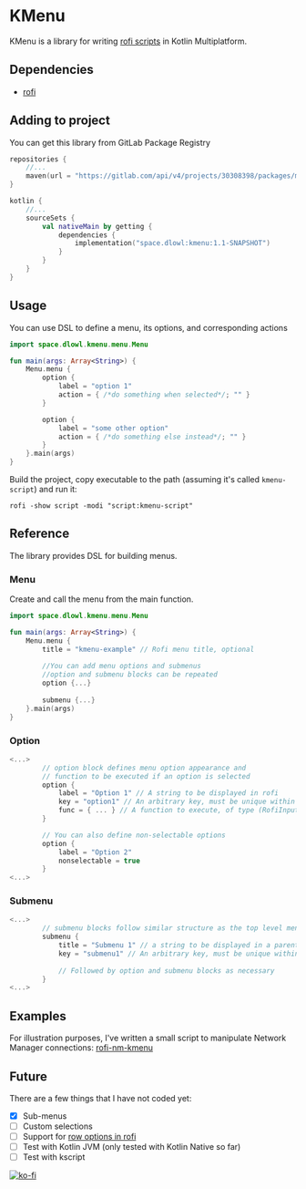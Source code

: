 # KMenu
KMenu is a library for writing [rofi scripts](https://www.mankier.com/5/rofi-script) in Kotlin Multiplatform.

## Dependencies
* [rofi](https://github.com/davatorium/rofi)

## Adding to project
You can get this library from GitLab Package Registry

```kotlin
repositories {
    //...
    maven(url = "https://gitlab.com/api/v4/projects/30308398/packages/maven")
}

kotlin {
    //...
    sourceSets {
        val nativeMain by getting {
            dependencies {
                implementation("space.dlowl:kmenu:1.1-SNAPSHOT")
            }
        }
    }
}
```

## Usage
You can use DSL to define a menu, its options, and corresponding actions

```kotlin
import space.dlowl.kmenu.menu.Menu

fun main(args: Array<String>) {
    Menu.menu {
        option {
            label = "option 1"
            action = { /*do something when selected*/; "" }
        }

        option {
            label = "some other option"
            action = { /*do something else instead*/; "" }
        }
    }.main(args)
}

```

Build the project, copy executable to the path (assuming it's called `kmenu-script`) and run it:
```
rofi -show script -modi "script:kmenu-script"
```

## Reference
The library provides DSL for building menus.
### Menu
Create and call the menu from the main function. 

```kotlin
import space.dlowl.kmenu.menu.Menu

fun main(args: Array<String>) {
    Menu.menu {
        title = "kmenu-example" // Rofi menu title, optional
        
        //You can add menu options and submenus
        //option and submenu blocks can be repeated
        option {...}
        
        submenu {...}
    }.main(args)
}
```
### Option
```kotlin
<...>
        // option block defines menu option appearance and 
        // function to be executed if an option is selected
        option {
            label = "Option 1" // A string to be displayed in rofi
            key = "option1" // An arbitrary key, must be unique within one menu
            func = { ... } // A function to execute, of type (RofiInput) -> Unit
        }

        // You can also define non-selectable options
        option {
            label = "Option 2"
            nonselectable = true
        }
<...>
```

### Submenu
```kotlin
<...>
        // submenu blocks follow similar structure as the top level menu
        submenu {
            title = "Submenu 1" // a string to be displayed in a parent menu
            key = "submenu1" // An arbitrary key, must be unique within one menu
            
            // Followed by option and submenu blocks as necessary
        }
<...>
```

## Examples
For illustration purposes, I've written a small script to manipulate Network Manager connections: [rofi-nm-kmenu](https://gitlab.com/dlowl/rofi-nm-kmenu)

## Future
There are a few things that I have not coded yet:
- [x] Sub-menus
- [ ] Custom selections
- [ ] Support for [row options in rofi](https://www.mankier.com/5/rofi-script#Parsing_row_options)
- [ ] Test with Kotlin JVM (only tested with Kotlin Native so far)
- [ ] Test with kscript

[![ko-fi](https://ko-fi.com/img/githubbutton_sm.svg)](https://ko-fi.com/F2F16RQKM)